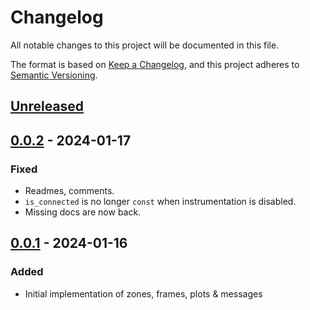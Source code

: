 # Changelog

All notable changes to this project will be documented in this file.

The format is based on [Keep a Changelog](https://keepachangelog.com/en/1.0.0/),
and this project adheres to [Semantic Versioning](https://semver.org/spec/v2.0.0.html).

## [Unreleased]

## [0.0.2] - 2024-01-17

### Fixed

- Readmes, comments.
- `is_connected` is no longer `const` when instrumentation is disabled.
- Missing docs are now back.

## [0.0.1] - 2024-01-16

### Added

- Initial implementation of zones, frames, plots & messages

[unreleased]: https://github.com/den-mentiei/tracy-gizmos/compare/v0.0.1...HEAD
[0.0.1]: https://github.com/den-mentiei/tracy-gizmos/releases/tag/v0.0.1
[0.0.2]: https://github.com/den-mentiei/tracy-gizmos/releases/tag/v0.0.1..v0.0.2
